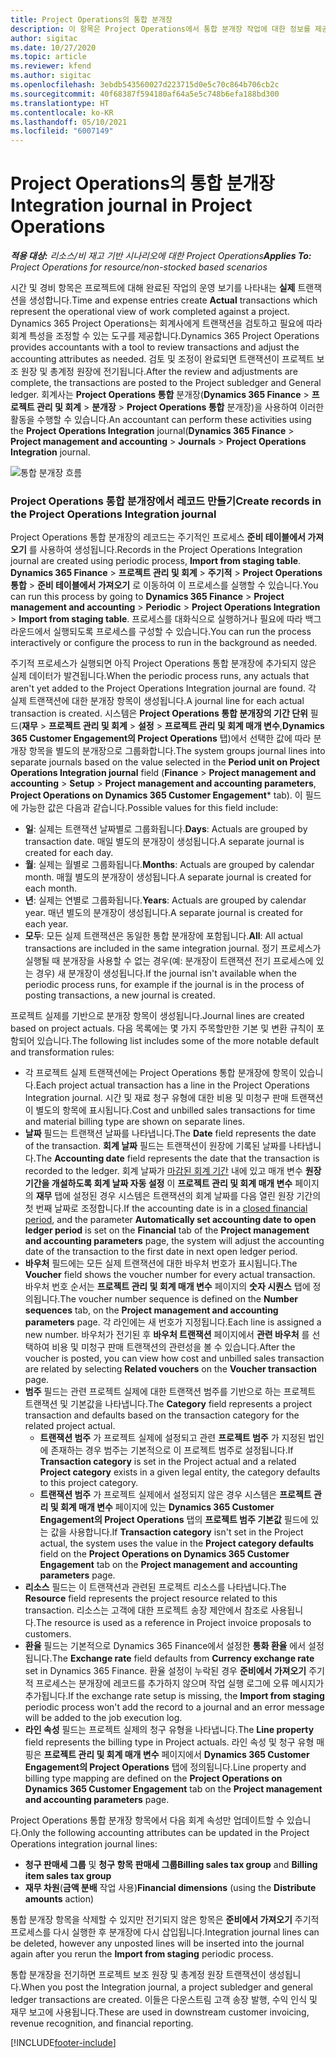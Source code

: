 ```yaml
---
title: Project Operations의 통합 분개장
description: 이 항목은 Project Operations에서 통합 분개장 작업에 대한 정보를 제공합니다.
author: sigitac
ms.date: 10/27/2020
ms.topic: article
ms.reviewer: kfend
ms.author: sigitac
ms.openlocfilehash: 3ebdb543560027d223715d0e5c70c864b706cb2c
ms.sourcegitcommit: 40f68387f594180af64a5e5c748b6efa188bd300
ms.translationtype: HT
ms.contentlocale: ko-KR
ms.lasthandoff: 05/10/2021
ms.locfileid: "6007149"
---
```

# <a name="integration-journal-in-project-operations"></a><span data-ttu-id="94ebc-103">Project Operations의 통합 분개장</span><span class="sxs-lookup"><span data-stu-id="94ebc-103">Integration journal in Project Operations</span></span>

<span data-ttu-id="94ebc-104">_**적용 대상:** 리소스/비 재고 기반 시나리오에 대한 Project Operations_</span><span class="sxs-lookup"><span data-stu-id="94ebc-104">_**Applies To:** Project Operations for resource/non-stocked based scenarios_</span></span>

<span data-ttu-id="94ebc-105">시간 및 경비 항목은 프로젝트에 대해 완료된 작업의 운영 보기를 나타내는 **실제** 트랜잭션을 생성합니다.</span><span class="sxs-lookup"><span data-stu-id="94ebc-105">Time and expense entries create **Actual** transactions which represent the operational view of work completed against a project.</span></span> <span data-ttu-id="94ebc-106">Dynamics 365 Project Operations는 회계사에게 트랜잭션을 검토하고 필요에 따라 회계 특성을 조정할 수 있는 도구를 제공합니다.</span><span class="sxs-lookup"><span data-stu-id="94ebc-106">Dynamics 365 Project Operations provides accountants with a tool to review transactions and adjust the accounting attributes as needed.</span></span> <span data-ttu-id="94ebc-107">검토 및 조정이 완료되면 트랜잭션이 프로젝트 보조 원장 및 총계정 원장에 전기됩니다.</span><span class="sxs-lookup"><span data-stu-id="94ebc-107">After the review and adjustments are complete, the transactions are posted to the Project subledger and General ledger.</span></span> <span data-ttu-id="94ebc-108">회계사는 **Project Operations 통합** 분개장(**Dynamics 365 Finance** > **프로젝트 관리 및 회계** > **분개장** > **Project Operations 통합** 분개장)을 사용하여 이러한 활동을 수행할 수 있습니다.</span><span class="sxs-lookup"><span data-stu-id="94ebc-108">An accountant can perform these activities using the **Project Operations Integration** journal(**Dynamics 365 Finance** > **Project management and accounting** > **Journals** > **Project Operations Integration** journal.</span></span>

![통합 분개장 흐름](./media/IntegrationJournal.png)

### <a name="create-records-in-the-project-operations-integration-journal"></a><span data-ttu-id="94ebc-110">Project Operations 통합 분개장에서 레코드 만들기</span><span class="sxs-lookup"><span data-stu-id="94ebc-110">Create records in the Project Operations Integration journal</span></span>

<span data-ttu-id="94ebc-111">Project Operations 통합 분개장의 레코드는 주기적인 프로세스 **준비 테이블에서 가져오기** 를 사용하여 생성됩니다.</span><span class="sxs-lookup"><span data-stu-id="94ebc-111">Records in the Project Operations Integration journal are created using periodic process, **Import from staging table**.</span></span> <span data-ttu-id="94ebc-112">**Dynamics 365 Finance** > **프로젝트 관리 및 회계** > **주기적** > **Project Operations 통합** > **준비 테이블에서 가져오기** 로 이동하여 이 프로세스를 실행할 수 있습니다.</span><span class="sxs-lookup"><span data-stu-id="94ebc-112">You can run this process by going to **Dynamics 365 Finance** > **Project management and accounting** > **Periodic** > **Project Operations Integration** > **Import from staging table**.</span></span> <span data-ttu-id="94ebc-113">프로세스를 대화식으로 실행하거나 필요에 따라 백그라운드에서 실행되도록 프로세스를 구성할 수 있습니다.</span><span class="sxs-lookup"><span data-stu-id="94ebc-113">You can run the process interactively or configure the process to run in the background as needed.</span></span>

<span data-ttu-id="94ebc-114">주기적 프로세스가 실행되면 아직 Project Operations 통합 분개장에 추가되지 않은 실제 데이터가 발견됩니다.</span><span class="sxs-lookup"><span data-stu-id="94ebc-114">When the periodic process runs, any actuals that aren't yet added to the Project Operations Integration journal are found.</span></span> <span data-ttu-id="94ebc-115">각 실제 트랜잭션에 대한 분개장 항목이 생성됩니다.</span><span class="sxs-lookup"><span data-stu-id="94ebc-115">A journal line for each actual transaction is created.</span></span>
<span data-ttu-id="94ebc-116">시스템은 **Project Operations 통합 분개장의 기간 단위** 필드(**재무** > **프로젝트 관리 및 회계** > **설정** > **프로젝트 관리 및 회계 매개 변수**,**Dynamics 365 Customer Engagement의 Project Operations** 탭)에서 선택한 값에 따라 분개장 항목을 별도의 분개장으로 그룹화합니다.</span><span class="sxs-lookup"><span data-stu-id="94ebc-116">The system groups journal lines into separate journals based on the value selected in the **Period unit on Project Operations Integration journal** field (**Finance** > **Project management and accounting** > **Setup** > **Project management and accounting parameters**, **Project Operations on Dynamics 365 Customer Engagement**\* tab).</span></span> <span data-ttu-id="94ebc-117">이 필드에 가능한 값은 다음과 같습니다.</span><span class="sxs-lookup"><span data-stu-id="94ebc-117">Possible values for this field include:</span></span>

  - <span data-ttu-id="94ebc-118">**일**: 실제는 트랜잭션 날짜별로 그룹화됩니다.</span><span class="sxs-lookup"><span data-stu-id="94ebc-118">**Days**: Actuals are grouped by transaction date.</span></span> <span data-ttu-id="94ebc-119">매일 별도의 분개장이 생성됩니다.</span><span class="sxs-lookup"><span data-stu-id="94ebc-119">A separate journal is created for each day.</span></span>
  - <span data-ttu-id="94ebc-120">**월**: 실제는 월별로 그룹화됩니다.</span><span class="sxs-lookup"><span data-stu-id="94ebc-120">**Months**: Actuals are grouped by calendar month.</span></span> <span data-ttu-id="94ebc-121">매월 별도의 분개장이 생성됩니다.</span><span class="sxs-lookup"><span data-stu-id="94ebc-121">A separate journal is created for each month.</span></span>
  - <span data-ttu-id="94ebc-122">**년**: 실제는 연별로 그룹화됩니다.</span><span class="sxs-lookup"><span data-stu-id="94ebc-122">**Years**: Actuals are grouped by calendar year.</span></span> <span data-ttu-id="94ebc-123">매년 별도의 분개장이 생성됩니다.</span><span class="sxs-lookup"><span data-stu-id="94ebc-123">A separate journal is created for each year.</span></span>
  - <span data-ttu-id="94ebc-124">**모두**: 모든 실제 트랜잭션은 동일한 통합 분개장에 포함됩니다.</span><span class="sxs-lookup"><span data-stu-id="94ebc-124">**All**: All actual transactions are included in the same integration journal.</span></span> <span data-ttu-id="94ebc-125">정기 프로세스가 실행될 때 분개장을 사용할 수 없는 경우(예: 분개장이 트랜잭션 전기 프로세스에 있는 경우) 새 분개장이 생성됩니다.</span><span class="sxs-lookup"><span data-stu-id="94ebc-125">If the journal isn't available when the periodic process runs, for example if the journal is in the process of posting transactions, a new journal is created.</span></span>

<span data-ttu-id="94ebc-126">프로젝트 실제를 기반으로 분개장 항목이 생성됩니다.</span><span class="sxs-lookup"><span data-stu-id="94ebc-126">Journal lines are created based on project actuals.</span></span> <span data-ttu-id="94ebc-127">다음 목록에는 몇 가지 주목할만한 기본 및 변환 규칙이 포함되어 있습니다.</span><span class="sxs-lookup"><span data-stu-id="94ebc-127">The following list includes some of the more notable default and transformation rules:</span></span>

  - <span data-ttu-id="94ebc-128">각 프로젝트 실제 트랜잭션에는 Project Operations 통합 분개장에 항목이 있습니다.</span><span class="sxs-lookup"><span data-stu-id="94ebc-128">Each project actual transaction has a line in the Project Operations Integration journal.</span></span> <span data-ttu-id="94ebc-129">시간 및 재료 청구 유형에 대한 비용 및 미청구 판매 트랜잭션이 별도의 항목에 표시됩니다.</span><span class="sxs-lookup"><span data-stu-id="94ebc-129">Cost and unbilled sales transactions for time and material billing type are shown on separate lines.</span></span>
  - <span data-ttu-id="94ebc-130">**날짜** 필드는 트랜잭션 날짜를 나타냅니다.</span><span class="sxs-lookup"><span data-stu-id="94ebc-130">The **Date** field represents the date of the transaction.</span></span> <span data-ttu-id="94ebc-131">**회계 날짜** 필드는 트랜잭션이 원장에 기록된 날짜를 나타냅니다.</span><span class="sxs-lookup"><span data-stu-id="94ebc-131">The **Accounting date** field represents the date that the transaction is recorded to the ledger.</span></span> <span data-ttu-id="94ebc-132">회계 날짜가 [마감된 회계 기간](/dynamics365/finance/general-ledger/close-general-ledger-at-period-end) 내에 있고 매개 변수 **원장 기간을 개설하도록 회계 날짜 자동 설정** 이 **프로젝트 관리 및 회계 매개 변수** 페이지의 **재무** 탭에 설정된 경우 시스템은 트랜잭션의 회계 날짜를 다음 열린 원장 기간의 첫 번째 날짜로 조정합니다.</span><span class="sxs-lookup"><span data-stu-id="94ebc-132">If the accounting date is in a [closed financial period](/dynamics365/finance/general-ledger/close-general-ledger-at-period-end), and the parameter **Automatically set accounting date to open ledger period** is set on the **Financial** tab of the **Project management and accounting parameters** page, the system will adjust the accounting date of the transaction to the first date in next open ledger period.</span></span>
  - <span data-ttu-id="94ebc-133">**바우처** 필드에는 모든 실제 트랜잭션에 대한 바우처 번호가 표시됩니다.</span><span class="sxs-lookup"><span data-stu-id="94ebc-133">The **Voucher** field shows the voucher number for every actual transaction.</span></span> <span data-ttu-id="94ebc-134">바우처 번호 순서는 **프로젝트 관리 및 회계 매개 변수** 페이지의 **숫자 시퀀스** 탭에 정의됩니다.</span><span class="sxs-lookup"><span data-stu-id="94ebc-134">The voucher number sequence is defined on the **Number sequences** tab, on the **Project management and accounting parameters** page.</span></span> <span data-ttu-id="94ebc-135">각 라인에는 새 번호가 지정됩니다.</span><span class="sxs-lookup"><span data-stu-id="94ebc-135">Each line is assigned a new number.</span></span> <span data-ttu-id="94ebc-136">바우처가 전기된 후 **바우처 트랜잭션** 페이지에서 **관련 바우처** 를 선택하여 비용 및 미청구 판매 트랜잭션의 관련성을 볼 수 있습니다.</span><span class="sxs-lookup"><span data-stu-id="94ebc-136">After the voucher is posted, you can view how cost and unbilled sales transaction are related by selecting **Related vouchers** on the **Voucher transaction** page.</span></span>
  - <span data-ttu-id="94ebc-137">**범주** 필드는 관련 프로젝트 실제에 대한 트랜잭션 범주를 기반으로 하는 프로젝트 트랜잭션 및 기본값을 나타냅니다.</span><span class="sxs-lookup"><span data-stu-id="94ebc-137">The **Category** field represents a project transaction and defaults based on the transaction category for the related project actual.</span></span>
    - <span data-ttu-id="94ebc-138">**트랜잭션 범주** 가 프로젝트 실제에 설정되고 관련 **프로젝트 범주** 가 지정된 법인에 존재하는 경우 범주는 기본적으로 이 프로젝트 범주로 설정됩니다.</span><span class="sxs-lookup"><span data-stu-id="94ebc-138">If **Transaction category** is set in the Project actual and a related **Project category** exists in a given legal entity, the category defaults to this project category.</span></span>
    - <span data-ttu-id="94ebc-139">**트랜잭션 범주** 가 프로젝트 실제에서 설정되지 않은 경우 시스템은 **프로젝트 관리 및 회계 매개 변수** 페이지에 있는 **Dynamics 365 Customer Engagement의 Project Operations** 탭의 **프로젝트 범주 기본값** 필드에 있는 값을 사용합니다.</span><span class="sxs-lookup"><span data-stu-id="94ebc-139">If **Transaction category** isn't set in the Project actual, the system uses the value in the **Project category defaults** field on the **Project Operations on Dynamics 365 Customer Engagement** tab on the **Project management and accounting parameters** page.</span></span>
  - <span data-ttu-id="94ebc-140">**리소스** 필드는 이 트랜잭션과 관련된 프로젝트 리소스를 나타냅니다.</span><span class="sxs-lookup"><span data-stu-id="94ebc-140">The **Resource** field represents the project resource related to this transaction.</span></span> <span data-ttu-id="94ebc-141">리소스는 고객에 대한 프로젝트 송장 제안에서 참조로 사용됩니다.</span><span class="sxs-lookup"><span data-stu-id="94ebc-141">The resource is used as a reference in Project invoice proposals to customers.</span></span>
  - <span data-ttu-id="94ebc-142">**환율** 필드는 기본적으로 Dynamics 365 Finance에서 설정한 **통화 환율** 에서 설정됩니다.</span><span class="sxs-lookup"><span data-stu-id="94ebc-142">The **Exchange rate** field defaults from **Currency exchange rate** set in Dynamics 365 Finance.</span></span> <span data-ttu-id="94ebc-143">환율 설정이 누락된 경우 **준비에서 가져오기** 주기적 프로세스는 분개장에 레코드를 추가하지 않으며 작업 실행 로그에 오류 메시지가 추가됩니다.</span><span class="sxs-lookup"><span data-stu-id="94ebc-143">If the exchange rate setup is missing, the **Import from staging** periodic process won't add the record to a journal and an error message will be added to the job execution log.</span></span>
  - <span data-ttu-id="94ebc-144">**라인 속성** 필드는 프로젝트 실제의 청구 유형을 나타냅니다.</span><span class="sxs-lookup"><span data-stu-id="94ebc-144">The **Line property** field represents the billing type in Project actuals.</span></span> <span data-ttu-id="94ebc-145">라인 속성 및 청구 유형 매핑은 **프로젝트 관리 및 회계 매개 변수** 페이지에서 **Dynamics 365 Customer Engagement의 Project Operations** 탭에 정의됩니다.</span><span class="sxs-lookup"><span data-stu-id="94ebc-145">Line property and billing type mapping are defined on the **Project Operations on Dynamics 365 Customer Engagement** tab on the **Project management and accounting parameters** page.</span></span>

<span data-ttu-id="94ebc-146">Project Operations 통합 분개장 항목에서 다음 회계 속성만 업데이트할 수 있습니다.</span><span class="sxs-lookup"><span data-stu-id="94ebc-146">Only the following accounting attributes can be updated in the Project Operations integration journal lines:</span></span>

- <span data-ttu-id="94ebc-147">**청구 판매세 그룹** 및 **청구 항목 판매세 그룹**</span><span class="sxs-lookup"><span data-stu-id="94ebc-147">**Billing sales tax group** and **Billing item sales tax group**</span></span>
- <span data-ttu-id="94ebc-148">**재무 차원**(**금액 분배** 작업 사용)</span><span class="sxs-lookup"><span data-stu-id="94ebc-148">**Financial dimensions** (using the **Distribute amounts** action)</span></span>

<span data-ttu-id="94ebc-149">통합 분개장 항목을 삭제할 수 있지만 전기되지 않은 항목은 **준비에서 가져오기** 주기적 프로세스를 다시 실행한 후 분개장에 다시 삽입됩니다.</span><span class="sxs-lookup"><span data-stu-id="94ebc-149">Integration journal lines can be deleted, however any unposted lines will be inserted into the journal again after you rerun the **Import from staging** periodic process.</span></span>

<span data-ttu-id="94ebc-150">통합 분개장을 전기하면 프로젝트 보조 원장 및 총계정 원장 트랜잭션이 생성됩니다.</span><span class="sxs-lookup"><span data-stu-id="94ebc-150">When you post the Integration journal, a project subledger and general ledger transactions are created.</span></span> <span data-ttu-id="94ebc-151">이들은 다운스트림 고객 송장 발행, 수익 인식 및 재무 보고에 사용됩니다.</span><span class="sxs-lookup"><span data-stu-id="94ebc-151">These are used in downstream customer invoicing, revenue recognition, and financial reporting.</span></span>


[!INCLUDE[footer-include](../includes/footer-banner.md)]